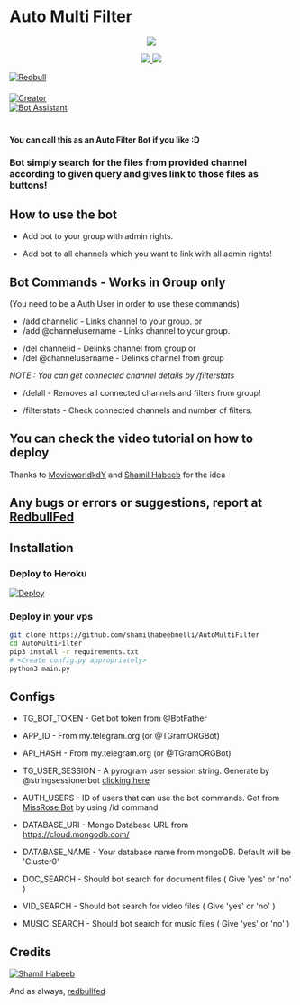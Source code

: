 # Auto Multi Filter

<p align="center">
  <a href="https://www.python.org">
    <img src="http://ForTheBadge.com/images/badges/made-with-python.svg">

  </a>
</p>
<p align="center">
  <a href="https://github.com/shamilhabeebnelli/AutoMultiFilter/stargazers">
    <img src="https://img.shields.io/github/stars/shamilhabeebnelli/AutoMultiFilter?style=social">

  </a>
  
  <a href="https://github.com/shamilhabeebnelli/AutoMultiFilter/fork">
    <img src="https://img.shields.io/github/forks/shamilhabeebnelli/AutoMultiFilter?label=Fork&style=social">

  </a>  
</p>

[![Redbull](https://img.shields.io/badge/Redbull-Support-orange?style=for-the-badge&logo=telegram)](https://telegram.dog/redbullfed)  
ㅤㅤㅤㅤㅤㅤㅤ  
[![Creator](https://img.shields.io/badge/ShamilHabeeb-red?style=flat&logo=telegram)](https://telegram.dog/shamilnelli)  
[![Bot Assistant](https://img.shields.io/badge/Shamil-BotAssistant-red?style=flat&logo=CodersRank)](https://t.me/shamilhelpbot)  
ㅤㅤㅤㅤㅤㅤㅤ  





#### You can call this as an Auto Filter Bot if you like :D
### Bot simply search for the files from provided channel according to given query and gives link to those files as buttons!

## How to use the bot
* Add bot to your group with admin rights.

* Add bot to all channels which you want to link with all admin rights!

## Bot Commands - Works in Group only

(You need to be a Auth User in order to use these commands)

* /add channelid  -  Links channel to your group.
or
* /add @channelusername - Links channel to your group.

 </i>


* /del channelid  -  Delinks channel from group
or
* /del @channelusername  -  Delinks channel from group

<i>NOTE : You can get connected channel details by /filterstats </i>


* /delall  -  Removes all connected channels and filters from group!

* /filterstats  -  Check connected channels and number of filters.

## You can check the video tutorial on how to deploy



Thanks to [MovieworldkdY](https://telegram.dog/movieworldkdy) and [Shamil Habeeb](https://telegram.dog/Shamilnelli) for the idea

## Any bugs or errors or suggestions, report at [RedbullFed](https://telegram.dog/redbullfed)


## Installation

### Deploy to Heroku
[![Deploy](https://www.herokucdn.com/deploy/button.svg)](https://heroku.com/deploy?template=https://github.com/Shamilhabeebnelli/AutoMultiFilter)

### Deploy in your vps
```sh
git clone https://github.com/shamilhabeebnelli/AutoMultiFilter
cd AutoMultiFilter
pip3 install -r requirements.txt
# <Create config.py appropriately>
python3 main.py
```

## Configs

* TG_BOT_TOKEN  - Get bot token from @BotFather

* APP_ID        - From my.telegram.org (or @TGramORGBot)

* API_HASH      - From my.telegram.org (or @TGramORGBot)

* TG_USER_SESSION  - A pyrogram user session string. Generate by @stringsessionerbot [clicking here](https://t.me/stringsessionerbot)

* AUTH_USERS  - ID of users that can use the bot commands. Get from [MissRose Bot](https://telegram.dog/MissRose_bot) by using /id command

* DATABASE_URI  - Mongo Database URL from https://cloud.mongodb.com/

* DATABASE_NAME  - Your database name from mongoDB. Default will be 'Cluster0'

* DOC_SEARCH  - Should bot search for document files ( Give 'yes' or 'no' )

* VID_SEARCH  - Should bot search for video files ( Give 'yes' or 'no' )

* MUSIC_SEARCH  - Should bot search for music files ( Give 'yes' or 'no' )

## Credits

[![Shamil Habeeb](https://img.shields.io/badge/Pyrogram%20-%23F37626.svg?&style=for-the-badge&logo=telegram&logoColor=white)](https://github.com/pyrogram/pyrogram)

And as always, [redbullfed](https://telegram.dog/redbullfed)
